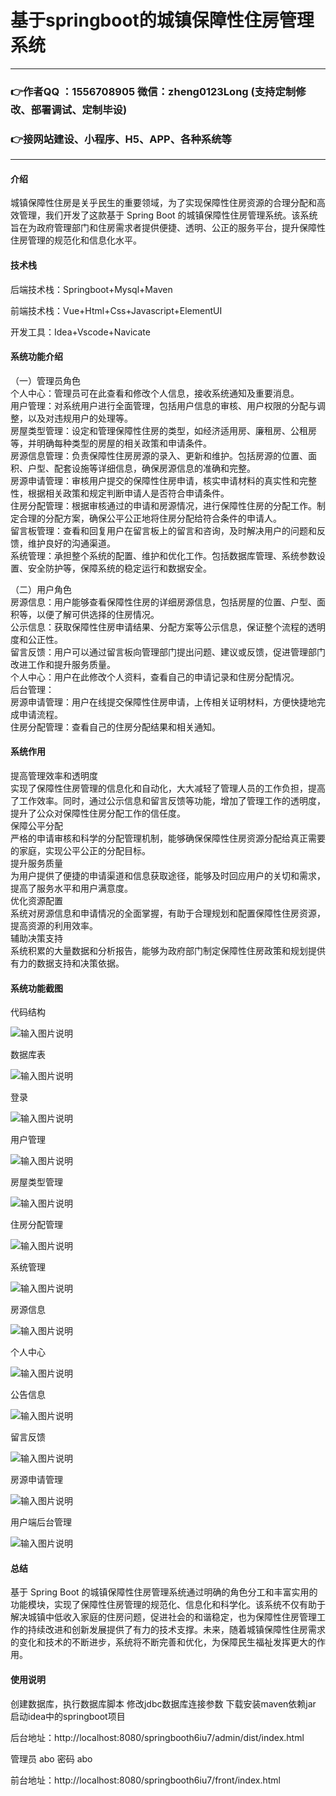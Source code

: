 # 基于springboot的城镇保障性住房管理系统

---
### 👉作者QQ ：1556708905 微信：zheng0123Long (支持定制修改、部署调试、定制毕设)

### 👉接网站建设、小程序、H5、APP、各种系统等

---

#### 介绍

城镇保障性住房是关乎民生的重要领域，为了实现保障性住房资源的合理分配和高效管理，我们开发了这款基于 Spring Boot 的城镇保障性住房管理系统。该系统旨在为政府管理部门和住房需求者提供便捷、透明、公正的服务平台，提升保障性住房管理的规范化和信息化水平。

#### 技术栈

后端技术栈：Springboot+Mysql+Maven

前端技术栈：Vue+Html+Css+Javascript+ElementUI

开发工具：Idea+Vscode+Navicate

#### 系统功能介绍

（一）管理员角色  
个人中心：管理员可在此查看和修改个人信息，接收系统通知及重要消息。  
用户管理：对系统用户进行全面管理，包括用户信息的审核、用户权限的分配与调整，以及对违规用户的处理等。  
房屋类型管理：设定和管理保障性住房的类型，如经济适用房、廉租房、公租房等，并明确每种类型的房屋的相关政策和申请条件。  
房源信息管理：负责保障性住房房源的录入、更新和维护。包括房源的位置、面积、户型、配套设施等详细信息，确保房源信息的准确和完整。  
房源申请管理：审核用户提交的保障性住房申请，核实申请材料的真实性和完整性，根据相关政策和规定判断申请人是否符合申请条件。  
住房分配管理：根据审核通过的申请和房源情况，进行保障性住房的分配工作。制定合理的分配方案，确保公平公正地将住房分配给符合条件的申请人。  
留言板管理：查看和回复用户在留言板上的留言和咨询，及时解决用户的问题和反馈，维护良好的沟通渠道。  
系统管理：承担整个系统的配置、维护和优化工作。包括数据库管理、系统参数设置、安全防护等，保障系统的稳定运行和数据安全。  

（二）用户角色  
房源信息：用户能够查看保障性住房的详细房源信息，包括房屋的位置、户型、面积等，以便了解可供选择的住房情况。  
公示信息：获取保障性住房申请结果、分配方案等公示信息，保证整个流程的透明度和公正性。  
留言反馈：用户可以通过留言板向管理部门提出问题、建议或反馈，促进管理部门改进工作和提升服务质量。  
个人中心：用户在此修改个人资料，查看自己的申请记录和住房分配情况。  
后台管理：  
房源申请管理：用户在线提交保障性住房申请，上传相关证明材料，方便快捷地完成申请流程。  
住房分配管理：查看自己的住房分配结果和相关通知。  

#### 系统作用

提高管理效率和透明度  
实现了保障性住房管理的信息化和自动化，大大减轻了管理人员的工作负担，提高了工作效率。同时，通过公示信息和留言反馈等功能，增加了管理工作的透明度，提升了公众对保障性住房分配工作的信任度。  
保障公平分配   
严格的申请审核和科学的分配管理机制，能够确保保障性住房资源分配给真正需要的家庭，实现公平公正的分配目标。  
提升服务质量  
为用户提供了便捷的申请渠道和信息获取途径，能够及时回应用户的关切和需求，提高了服务水平和用户满意度。  
优化资源配置  
系统对房源信息和申请情况的全面掌握，有助于合理规划和配置保障性住房资源，提高资源的利用效率。  
辅助决策支持  
系统积累的大量数据和分析报告，能够为政府部门制定保障性住房政策和规划提供有力的数据支持和决策依据。  

#### 系统功能截图

代码结构

![输入图片说明](images/bcd1b0677e23680ff42ce1ed6f3bdc4.png)

数据库表

![输入图片说明](images/1ddf0b12ef4849993418da32fffa10e.png)

登录

![输入图片说明](images/04b4196d1709aebf6dfb90c143d10f7.png)

用户管理

![输入图片说明](images/738d77db39b1aedc2d046e55a34b56d.png)

房屋类型管理

![输入图片说明](images/080b88ae325e837873864003c0bee78.png)

住房分配管理

![输入图片说明](images/4cf95a3b09aba6285add9ef07f0b98b.png)

系统管理

![输入图片说明](images/fb208413e6d62fdb39d397c77b71fb0.png)

房源信息

![输入图片说明](images/4586f9a14e7f250adee3551b9da3716.png)

个人中心

![输入图片说明](images/55e9a688ca9df8a04678239b07a1e50.png)

公告信息

![输入图片说明](images/7d6122546112bf0e04f0be7eb4203f7.png)

留言反馈

![输入图片说明](images/d8921b874dbaff7ea09dbbcb8a40e2e.png)

房源申请管理

![输入图片说明](images/55109fea61fa06dafa4dc9cd7415baf.png)

用户端后台管理

![输入图片说明](images/0946a44bf79f86f7b44cc6154d15bc7.png)

#### 总结

基于 Spring Boot 的城镇保障性住房管理系统通过明确的角色分工和丰富实用的功能模块，实现了保障性住房管理的规范化、信息化和科学化。该系统不仅有助于解决城镇中低收入家庭的住房问题，促进社会的和谐稳定，也为保障性住房管理工作的持续改进和创新发展提供了有力的技术支撑。未来，随着城镇保障性住房需求的变化和技术的不断进步，系统将不断完善和优化，为保障民生福祉发挥更大的作用。

#### 使用说明

创建数据库，执行数据库脚本 修改jdbc数据库连接参数 下载安装maven依赖jar 启动idea中的springboot项目

后台地址：http://localhost:8080/springbooth6iu7/admin/dist/index.html

管理员  abo 密码 abo

前台地址：http://localhost:8080/springbooth6iu7/front/index.html